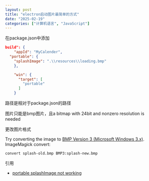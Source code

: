 ```yaml
---
layout: post
title: "electron启动图片最简单的方式"
date: "2025-02-19"
categories: ["计算机语言", "JavaScript"]
---
```


在package.json中添加

```json
build": {
    "appId": "MyCalender",
  "portable": {
    "splashImage": ".\\resources\\loading.bmp"
    },

    "win": {
      "target": [
        "portable"
      ]
    }
```

路径是相对于package.json的路径

图片只能是bmp图片，且a bitmap with 24bit and nonzero resolution is needed

更改图片格式

Try converting the image to [BMP Version 3 (Microsoft Windows 3.x)](https://www.fileformat.info/format/bmp/egff.htm#MICBMP-DMYID.3.3). ImageMagick convert:

```
convert splash-old.bmp BMP3:splash-new.bmp
```

引用

- [portable splashImage not working](https://github.com/electron-userland/electron-builder/issues/5390)
